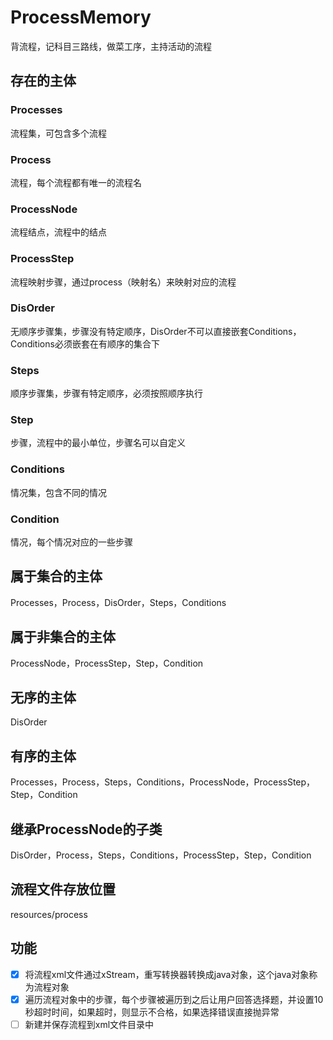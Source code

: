 # ProcessMemory
背流程，记科目三路线，做菜工序，主持活动的流程

## 存在的主体
### Processes 
流程集，可包含多个流程

### Process
流程，每个流程都有唯一的流程名

### ProcessNode 
流程结点，流程中的结点

### ProcessStep 
流程映射步骤，通过process（映射名）来映射对应的流程

### DisOrder
无顺序步骤集，步骤没有特定顺序，DisOrder不可以直接嵌套Conditions，Conditions必须嵌套在有顺序的集合下

### Steps
顺序步骤集，步骤有特定顺序，必须按照顺序执行

### Step
步骤，流程中的最小单位，步骤名可以自定义

### Conditions
情况集，包含不同的情况

### Condition
情况，每个情况对应的一些步骤

## 属于集合的主体
Processes，Process，DisOrder，Steps，Conditions

## 属于非集合的主体
ProcessNode，ProcessStep，Step，Condition

## 无序的主体
DisOrder

## 有序的主体
Processes，Process，Steps，Conditions，ProcessNode，ProcessStep，Step，Condition

## 继承ProcessNode的子类
DisOrder，Process，Steps，Conditions，ProcessStep，Step，Condition

## 流程文件存放位置
resources/process

## 功能
- [X] 将流程xml文件通过xStream，重写转换器转换成java对象，这个java对象称为流程对象
- [X] 遍历流程对象中的步骤，每个步骤被遍历到之后让用户回答选择题，并设置10秒超时时间，如果超时，则显示不合格，如果选择错误直接抛异常
- [ ] 新建并保存流程到xml文件目录中